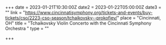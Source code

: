 +++
date = 2023-01-21T10:30:00Z
date2 = 2023-01-22T05:00:00Z
date3 = ""
link = "https://www.cincinnatisymphony.org/tickets-and-events/buy-tickets/cso/2223-cso-season/tchaikovsky--prokofiev/"
place = "Cincinnati, OH"
title = "Tchaikovsky Violin Concerto with the Cincinnati Symphony Orchestra "
type = ""

+++
